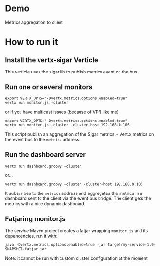 # Demo

Metrics aggregation to client

# How to run it

## Install the vertx-sigar Verticle

This verticle uses the sigar lib to publish metrics event on the bus

## Run one or several monitors

```
export VERTX_OPTS="-Dvertx.metrics.options.enabled=true"
vertx run monitor.js -cluster
```

or if you have multicast issues (because of VPN like me)

```
export VERTX_OPTS="-Dvertx.metrics.options.enabled=true"
vertx run monitor.js -cluster -cluster-host 192.168.0.106
```

This script publish an aggregation of the Sigar metrics + Vert.x metrics on the event bus to the `metrics` address

## Run the dashboard server

```
vertx run dashboard.groovy -cluster
```

or...

```
vertx run dashboard.groovy -cluster -cluster-host 192.168.0.106
```

It subscribes to the `metrics` address and aggregates the metrics in a dashboard sent to the client via
the event bus bridge. The client gets the metrics with a nice dynamic dashboard.

## Fatjaring monitor.js

The _service_ Maven project creates a fatjar wrapping `monitor.js` and its dependencies, run it with:

```
java -Dvertx.metrics.options.enabled=true -jar target/my-service-1.0-SNAPSHOT-fatjar.jar
```

Note: it cannot be run with custom cluster configuration at the moment